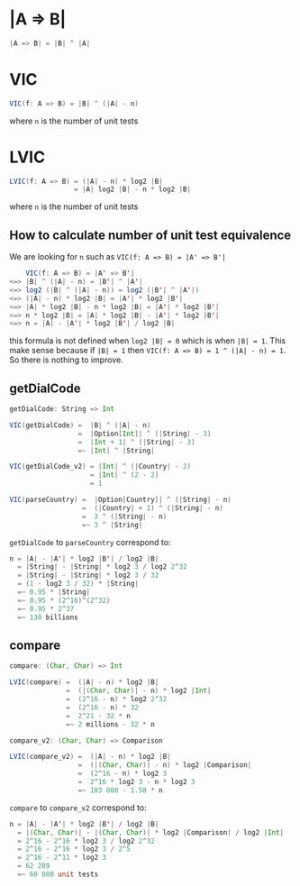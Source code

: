 # |A => B|

```scala
|A => B| = |B| ^ |A|
```

# VIC

```scala
VIC(f: A => B) = |B| ^ (|A| - n)
```

where `n` is the number of unit tests

# LVIC

```scala
LVIC(f: A => B) = (|A| - n) * log2 |B|
                = |A| log2 |B| - n * log2 |B|
```

where `n` is the number of unit tests

## How to calculate number of unit test equivalence

We are looking for `n` such as `VIC(f: A => B) = |A' => B'|`

```scala
    VIC(f: A => B) = |A' => B'|
<=> |B| ^ (|A| - n) = |B'| ^ |A'|
<=> log2 (|B| ^ (|A| - n)) = log2 (|B'| ^ |A'|)
<=> (|A| - n) * log2 |B| = |A'| * log2 |B'|
<=> |A| * log2 |B| - n * log2 |B| = |A'| * log2 |B'|
<=> n * log2 |B| = |A| * log2 |B| - |A'| * log2 |B'|
<=> n = |A| - |A'| * log2 |B'| / log2 |B|
```

this formula is not defined when `log2 |B| = 0` which is when `|B| = 1`.
This make sense because if `|B| = 1` then `VIC(f: A => B) = 1 ^ (|A| - n) = 1`.
So there is nothing to improve.

## getDialCode

```scala
getDialCode: String => Int

VIC(getDialCode) =  |B| ^ (|A| - n)
                 =  |Option[Int]| ^ (|String| - 3)
                 =  |Int + 1| ^ (|String| - 3)
                 =~ |Int| ^ |String|

VIC(getDialCode_v2) = |Int| ^ (|Country| - 2)
                    = |Int| ^ (2 - 2)
                    = 1

VIC(parseCountry) =  |Option[Country]| ^ (|String| - n)
                  =  (|Country| + 1) ^ (|String| - n)
                  =  3 ^ (|String| - n)
                  =~ 3 ^ |String|
```


`getDialCode` to `parseCountry` correspond to:

```scala
n = |A| - |A'| * log2 |B'| / log2 |B|
  = |String| - |String| * log2 3 / log2 2^32
  = |String| - |String| * log2 3 / 32
  = (1 - log2 3 / 32) * |String|
  =~ 0.95 * |String|
  =~ 0.95 * (2^16)^(2^32)
  =~ 0.95 * 2^37
  =~ 130 billions
```

## compare

```scala
compare: (Char, Char) => Int

LVIC(compare) =  (|A| - n) * log2 |B|
              =  (|(Char, Char)| - n) * log2 |Int|
              =  (2^16 - n) * log2 2^32
              =  (2^16 - n) * 32
              =  2^21 - 32 * n
              =~ 2 millions - 32 * n

compare_v2: (Char, Char) => Comparison

LVIC(compare_v2) =  (|A| - n) * log2 |B|
                 =  (|(Char, Char)| - n) * log2 |Comparison|
                 =  (2^16 - n) * log2 3
                 =  2^16 * log2 3 - n * log2 3
                 =~ 103 000 - 1.58 * n
```


`compare` to `compare_v2` correspond to:

```scala
n = |A| - |A'| * log2 |B'| / log2 |B|
  = |(Char, Char)| - |(Char, Char)| * log2 |Comparison| / log2 |Int|
  = 2^16 - 2^16 * log2 3 / log2 2^32
  = 2^16 - 2^16 * log2 3 / 2^5
  = 2^16 - 2^11 * log2 3
  = 62 289
  =~ 60 000 unit tests
```
